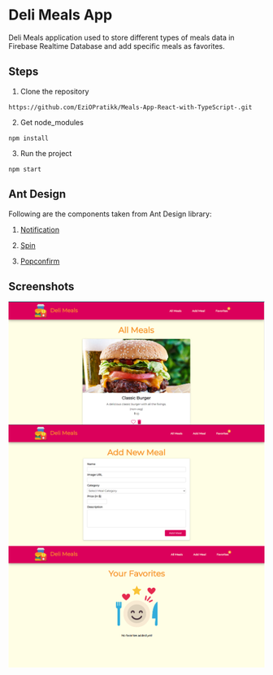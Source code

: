 # Deli Meals App

Deli Meals application used to store different types of meals data in Firebase Realtime Database and add specific meals as favorites.

## Steps

1. Clone the repository

```
https://github.com/EziOPratikk/Meals-App-React-with-TypeScript-.git
```

2. Get node_modules

```
npm install
```

3. Run the project

```
npm start
```

## Ant Design

Following are the components taken from Ant Design library:

1. [Notification](https://ant.design/components/notification)

2. [Spin](https://ant.design/components/spin)

3. [Popconfirm](https://ant.design/components/popconfirm)

## Screenshots

<img src='src/images/screenshots/all-meals-page.png' style="display: block;"/>
<img src='src/images/screenshots/add-meals-page.png' style="display: block;"/>
<img src='src/images/screenshots/favorites-page.png' style="display: block;"/>